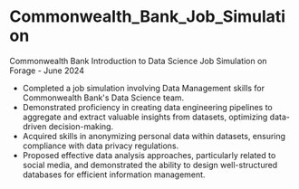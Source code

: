 # Commonwealth_Bank_Job_Simulation
 Commonwealth Bank Introduction to Data Science Job Simulation on Forage - June 2024

- Completed a job simulation involving Data Management skills for Commonwealth Bank's Data Science team.
- Demonstrated proficiency in creating data engineering pipelines to aggregate and extract valuable insights from datasets, optimizing data-driven decision-making.
- Acquired skills in anonymizing personal data within datasets, ensuring compliance with data privacy regulations.
- Proposed effective data analysis approaches, particularly related to social media, and demonstrated the ability to design well-structured databases for efficient information management.
